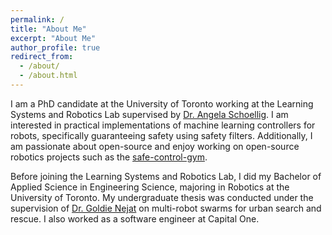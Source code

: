 ```yaml
---
permalink: /
title: "About Me"
excerpt: "About Me"
author_profile: true
redirect_from:
  - /about/
  - /about.html
---
```


I am a PhD candidate at the University of Toronto working at the Learning Systems and Robotics Lab supervised by [Dr. Angela Schoellig](https://www.dynsyslab.org/prof-angela-schoellig/). I am interested in practical implementations of machine learning controllers for robots, specifically guaranteeing safety using safety filters. Additionally, I am passionate about open-source and enjoy working on open-source robotics projects such as the [safe-control-gym](https://github.com/utiasDSL/safe-control-gym).

Before joining the Learning Systems and Robotics Lab, I did my Bachelor of Applied Science in Engineering Science, majoring in Robotics at the University of Toronto. My undergraduate thesis was conducted under the supervision of [Dr. Goldie Nejat](https://www.mie.utoronto.ca/faculty_staff/nejat/) on multi-robot swarms for urban search and rescue. I also worked as a software engineer at Capital One.
